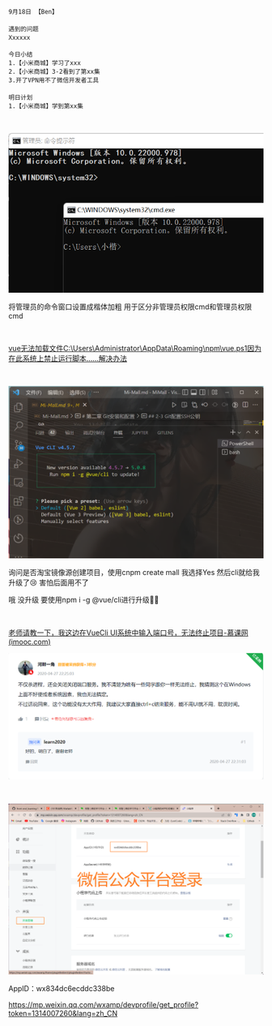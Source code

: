 ```html
9月18日 【Ben】

遇到的问题
Xxxxxx

今日小结
1.【小米商城】学习了xxx
2.【小米商城】3-2看到了第xx集
3.开了VPN用不了微信开发者工具

明日计划
1.【小米商城】学到第xx集
```

​	

![image-20220918095524735](9月18日.assets/image-20220918095524735.png)

将管理员的命令窗口设置成楷体加粗 用于区分非管理员权限cmd和管理员权限cmd

​	

[vue无法加载文件C:\Users\Administrator\AppData\Roaming\npm\vue.ps1因为在此系统上禁止运行脚本……解决办法](https://blog.csdn.net/weixin_35773751/article/details/104415617?ops_request_misc=&request_id=&biz_id=102&utm_term=vue%20:%20%E6%97%A0%E6%B3%95%E5%8A%A0%E8%BD%BD%E6%96%87%E4%BB%B6%20C:%5CUsers%5C%E5%B0%8F%E6%A5%B7%5CAppDa&utm_medium=distribute.pc_search_result.none-task-blog-2~all~sobaiduweb~default-0-104415617.142^v47^pc_rank_34_default_2,201^v3^add_ask&spm=1018.2226.3001.4187)

​	

![image-20220918100152387](9月18日.assets/image-20220918100152387.png)

询问是否淘宝镜像源创建项目，使用cnpm create mall 我选择Yes 然后cli就给我升级了😢 害怕后面用不了

哦 没升级 要使用npm i -g @vue/cli进行升级😶‍🌫️

​	

[老师请教一下，我这边在VueCli UI系统中输入端口号，无法终止项目-慕课网 (imooc.com)](https://coding.imooc.com/learn/questiondetail/184854.html)

![image-20220918103953311](9月18日.assets/image-20220918103953311.png)

​	

![image-20220918192529650](9月18日.assets/image-20220918192529650.png)

AppID：wx834dc6ecddc338be

https://mp.weixin.qq.com/wxamp/devprofile/get_profile?token=1314007260&lang=zh_CN